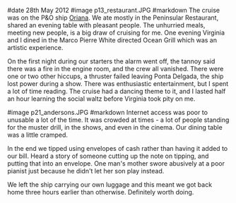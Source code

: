#date 28th May 2012
#image p13_restaurant.JPG
#markdown
The cruise was on the P&O ship
[Oriana](https://www.pocruises.com/cruise-ships/oriana/).
We ate mostly in the
Peninsular Restaurant, shared an evening table with pleasant
people.  The unhurried meals, meeting new people, is a big draw of
cruising for me.  One evening Virginia and I dined in the Marco
Pierre White directed Ocean Grill which was an artistic experience.

On the first night during our starters the alarm went off, the
tannoy said there was a fire in the engine room, and the crew all
vanished.  There were one or two other hiccups, a thruster failed
leaving Ponta Delgada, the ship lost power during a show.  There
was enthusiastic entertainment, but I spent a lot of time reading.
The cruise had a dancing theme to it, and I lasted half an hour
learning the social waltz before Virginia took pity on me.

#image p21_andersons.JPG
#markdown
Internet access was poor to unusable a lot of the time.  It was
crowded at times - a lot of people standing for the muster drill,
in the shows, and even in the cinema.  Our dining table was a
little cramped.

In the end we tipped using envelopes of cash rather than having it
added to our bill.  Heard a story of someone cutting up the note on
tipping, and putting that into an envelope.  One man's mother swore
abusively at a poor pianist just because he didn't let her son play
instead.

We left the ship carrying our own luggage and this meant we got
back home three hours earlier than otherwise.  Definitely worth
doing.
